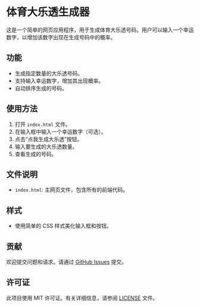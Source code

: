 # 体育大乐透生成器

这是一个简单的网页应用程序，用于生成体育大乐透号码。用户可以输入一个幸运数字，以增加该数字出现在生成号码中的概率。

## 功能

- 生成指定数量的大乐透号码。
- 支持输入幸运数字，增加其出现概率。
- 自动排序生成的号码。

## 使用方法

1. 打开 `index.html` 文件。
2. 在输入框中输入一个幸运数字（可选）。
3. 点击“点我生成大乐透”按钮。
4. 输入要生成的大乐透数量。
5. 查看生成的号码。

## 文件说明

- `index.html`: 主网页文件，包含所有的前端代码。

## 样式

- 使用简单的 CSS 样式美化输入框和按钮。

## 贡献

欢迎提交问题和请求。请通过 [GitHub Issues](https://github.com/your-repo/issues) 提交。

## 许可证

此项目使用 MIT 许可证。有关详细信息，请参阅 [LICENSE](LICENSE) 文件。